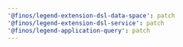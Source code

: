 ```yaml
---
'@finos/legend-extension-dsl-data-space': patch
'@finos/legend-extension-dsl-service': patch
'@finos/legend-application-query': patch
---
```

